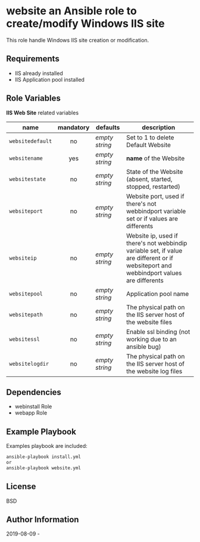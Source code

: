**website** an Ansible role to create/modify Windows IIS site
=========

This role handle Windows IIS site creation or modification.

Requirements
------------

  - IIS already installed
  - IIS Application pool installed


Role Variables
--------------

**IIS Web Site** related variables

| name | mandatory | defaults | description |
|------|:---------:|----------|-------------|
| ```websitedefault``` | no | *empty string* | Set to 1 to delete Default Website |
| ```websitename``` | yes | *empty string* | **name** of the Website |
| ```websitestate``` | no | *empty string* | State of the Website (absent, started, stopped, restarted) |
| ```websiteport``` | no | *empty string* | Website port, used if there's not webbindport variable set or if values are differents |
| ```websiteip``` | no | *empty string* | Website ip, used if there's not webbindip variable set, if value are different or if websiteport and webbindport values are differents |
| ```websitepool``` | no | *empty string* | Application pool name |
| ```websitepath``` | no | *empty string* | The physical path on the IIS server host of the website files |
| ```websitessl``` | no | *empty string* | Enable ssl binding (not working due to an ansible bug) |
| ```websitelogdir``` | no | *empty string* | The physical path on the IIS server host of the website log files |


Dependencies
------------

  - webinstall Role
  - webapp Role
  

Example Playbook
----------------

Examples playbook are included: 

```bash
ansible-playbook install.yml
or
ansible-playbook website.yml
```


License
-------

BSD

Author Information
------------------

2019-08-09 - 
